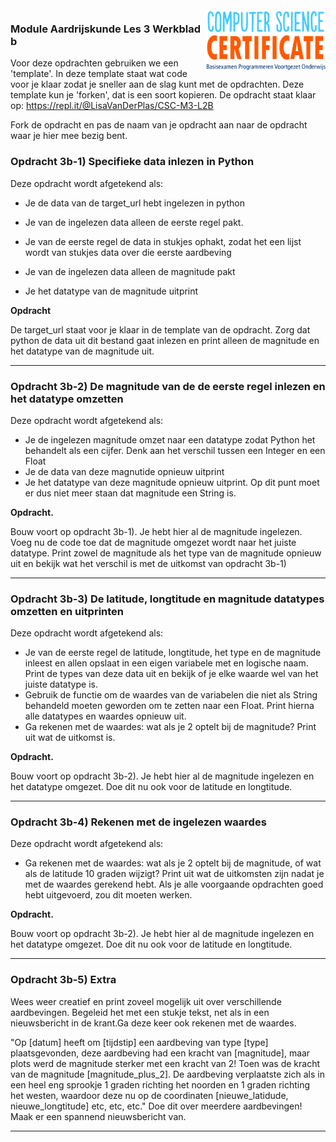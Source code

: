 <img src="../../img/Logo cs-certificate.jpg" style="zoom:20%" align="right">

### Module Aardrijskunde Les 3 Werkblad b

Voor deze opdrachten gebruiken we een 'template'. In deze template staat wat code voor je klaar zodat je sneller aan de slag kunt met de opdrachten. 
Deze template kun je 'forken', dat is een soort kopieren.
De opdracht staat klaar op: https://repl.it/@LisaVanDerPlas/CSC-M3-L2B

Fork de opdracht en pas de naam van je opdracht aan naar de opdracht waar je hier mee bezig bent.

### Opdracht 3b-1) Specifieke data inlezen in Python

Deze opdracht wordt afgetekend als:

- Je de data van de target_url hebt ingelezen in python

- Je van de ingelezen data alleen de eerste regel pakt.

- Je van de eerste regel de data in stukjes ophakt, zodat het een lijst wordt van stukjes data over die eerste aardbeving

- Je van de ingelezen data alleen de magnitude pakt

- Je het datatype van de magnitude uitprint

**Opdracht**

De target_url staat voor je klaar in de template van de opdracht. Zorg dat python de data uit dit bestand gaat inlezen en print alleen de magnitude en het datatype van de magnitude uit.

------

### Opdracht 3b-2) De magnitude van de de eerste regel inlezen en het datatype omzetten

Deze opdracht wordt afgetekend als:

- Je de ingelezen magnitude omzet naar een datatype zodat Python het behandelt als een cijfer. Denk aan het verschil tussen een Integer en een Float
- Je de data van deze magnutide opnieuw uitprint
- Je het datatype van deze magnitude opnieuw uitprint. Op dit punt moet er dus niet meer staan dat magnitude een String is.

**Opdracht.** 

Bouw voort op opdracht 3b-1). Je hebt hier al de magnitude ingelezen. Voeg nu de code toe dat de magnitude omgezet wordt naar het juiste datatype. Print zowel de magnitude als het type van de magnitude opnieuw uit en bekijk wat het verschil is met de uitkomst van opdracht 3b-1)

------

### Opdracht 3b-3) De latitude, longtitude en magnitude datatypes omzetten en uitprinten

Deze opdracht wordt afgetekend als:

- Je van de eerste regel de latitude, longtitude, het type en de magnitude inleest en allen opslaat in een eigen variabele met en logische naam. Print de types van deze data uit en bekijk of je elke waarde wel van het juiste datatype is. 
- Gebruik de functie om de waardes van de variabelen die niet als String behandeld moeten geworden om te zetten naar een Float. Print hierna alle datatypes en waardes opnieuw uit. 
- Ga rekenen met de waardes: wat als je 2 optelt bij de magnitude? Print uit wat de uitkomst is. 

**Opdracht.** 

Bouw voort op opdracht 3b-2). Je hebt hier al de magnitude ingelezen en het datatype omgezet. Doe dit nu ook voor de latitude en longtitude. 

------

### Opdracht 3b-4) Rekenen met de ingelezen waardes

Deze opdracht wordt afgetekend als:

- Ga rekenen met de waardes: wat als je 2 optelt bij de magnitude, of wat als de latitude 10 graden wijzigt? Print uit wat de uitkomsten zijn nadat je met de waardes gerekend hebt. Als je alle voorgaande opdrachten goed hebt uitgevoerd, zou dit moeten werken. 

**Opdracht.** 

Bouw voort op opdracht 3b-2). Je hebt hier al de magnitude ingelezen en het datatype omgezet. Doe dit nu ook voor de latitude en longtitude. 

------

### Opdracht 3b-5) Extra

Wees weer creatief en print zoveel mogelijk uit over verschillende aardbevingen. Begeleid het met een stukje tekst, net als in een nieuwsbericht in de krant.Ga deze keer ook rekenen met de waardes. 

"Op [datum] heeft om [tijdstip] een aardbeving van type [type] plaatsgevonden, deze aardbeving had een kracht van [magnitude], maar plots werd de magnitude sterker met een kracht van 2! Toen was de kracht van de magnitude [magnitude_plus_2]. De aardbeving verplaatste zich als in een heel eng sprookje 1 graden richting het noorden en 1 graden richting het westen, waardoor deze nu op de coordinaten [nieuwe_latidude, nieuwe_longtitude]  etc, etc, etc."
Doe dit over meerdere aardbevingen! Maak er een spannend nieuwsbericht van.

------



